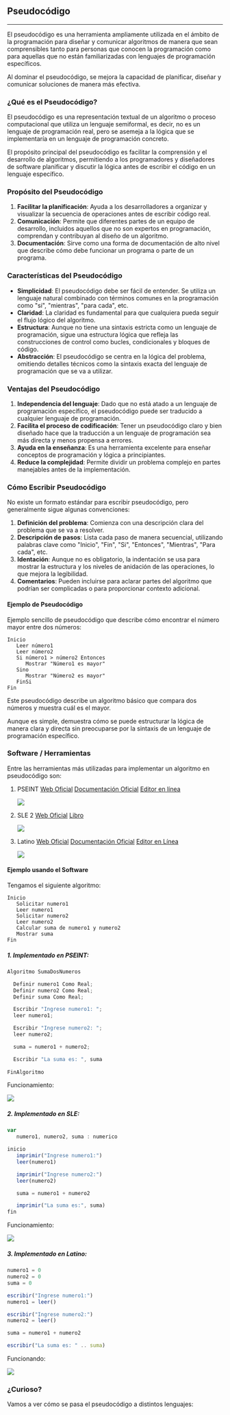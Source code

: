 ## Pseudocódigo
---
El pseudocódigo es una herramienta ampliamente utilizada en el ámbito de la programación para diseñar y comunicar algoritmos de manera que sean comprensibles tanto para personas que conocen la programación como para aquellas que no están familiarizadas con lenguajes de programación específicos.

 Al dominar el pseudocódigo, se mejora la capacidad de planificar, diseñar y comunicar soluciones de manera más efectiva.

### ¿Qué es el Pseudocódigo?

El pseudocódigo es una representación textual de un algoritmo o proceso computacional que utiliza un lenguaje semiformal, es decir, no es un lenguaje de programación real, pero se asemeja a la lógica que se implementaría en un lenguaje de programación concreto. 

El propósito principal del pseudocódigo es facilitar la comprensión y el desarrollo de algoritmos, permitiendo a los programadores y diseñadores de software planificar y discutir la lógica antes de escribir el código en un lenguaje específico.

### Propósito del Pseudocódigo

1. **Facilitar la planificación**: Ayuda a los desarrolladores a organizar y visualizar la secuencia de operaciones antes de escribir código real.
2. **Comunicación**: Permite que diferentes partes de un equipo de desarrollo, incluidos aquellos que no son expertos en programación, comprendan y contribuyan al diseño de un algoritmo.
3. **Documentación**: Sirve como una forma de documentación de alto nivel que describe cómo debe funcionar un programa o parte de un programa.

### Características del Pseudocódigo

- **Simplicidad**: El pseudocódigo debe ser fácil de entender. Se utiliza un lenguaje natural combinado con términos comunes en la programación como "si", "mientras", "para cada", etc.
- **Claridad**: La claridad es fundamental para que cualquiera pueda seguir el flujo lógico del algoritmo.
- **Estructura**: Aunque no tiene una sintaxis estricta como un lenguaje de programación, sigue una estructura lógica que refleja las construcciones de control como bucles, condicionales y bloques de código.
- **Abstracción**: El pseudocódigo se centra en la lógica del problema, omitiendo detalles técnicos como la sintaxis exacta del lenguaje de programación que se va a utilizar.

### Ventajas del Pseudocódigo

1. **Independencia del lenguaje**: Dado que no está atado a un lenguaje de programación específico, el pseudocódigo puede ser traducido a cualquier lenguaje de programación.
2. **Facilita el proceso de codificación**: Tener un pseudocódigo claro y bien diseñado hace que la traducción a un lenguaje de programación sea más directa y menos propensa a errores.
3. **Ayuda en la enseñanza**: Es una herramienta excelente para enseñar conceptos de programación y lógica a principiantes.
4. **Reduce la complejidad**: Permite dividir un problema complejo en partes manejables antes de la implementación.

### Cómo Escribir Pseudocódigo

No existe un formato estándar para escribir pseudocódigo, pero generalmente sigue algunas convenciones:

1. **Definición del problema**: Comienza con una descripción clara del problema que se va a resolver.
2. **Descripción de pasos**: Lista cada paso de manera secuencial, utilizando palabras clave como "Inicio", "Fin", "Si", "Entonces", "Mientras", "Para cada", etc.
3. **Identación**: Aunque no es obligatorio, la indentación se usa para mostrar la estructura y los niveles de anidación de las operaciones, lo que mejora la legibilidad.
4. **Comentarios**: Pueden incluirse para aclarar partes del algoritmo que podrían ser complicadas o para proporcionar contexto adicional.

#### Ejemplo de Pseudocódigo

Ejemplo sencillo de pseudocódigo que describe cómo encontrar el número mayor entre dos números:

```
Inicio
   Leer número1
   Leer número2
   Si número1 > número2 Entonces
      Mostrar "Número1 es mayor"
   Sino
      Mostrar "Número2 es mayor"
   FinSi
Fin
```

Este pseudocódigo describe un algoritmo básico que compara dos números y muestra cuál es el mayor. 

Aunque es simple, demuestra cómo se puede estructurar la lógica de manera clara y directa sin preocuparse por la sintaxis de un lenguaje de programación específico.

### Software / Herramientas
Entre las herramientas más utilizadas para implementar un algoritmo en pseudocódigo son:

1. PSEINT
   [Web Oficial](https://pseint.sourceforge.net/)
   [Documentación Oficial](https://pseint.sourceforge.net/index.php?page=features.php)
   [Editor en línea](https://www.rollapp.com/app/pseint)

   ![](images/2024-08-25-18-11-04.png)

2. SLE 2
   [Web Oficial](https://www.cnc.una.py/sl/SL-index.html)
   [Libro](https://www.cnc.una.py/sl/libro-sl.pdf)

   ![](images/2024-08-25-18-13-03.png)

3. Latino
   [Web Oficial](https://www.lenguajelatino.org/)
   [Documentación Oficial](https://manual.lenguajelatino.org/es/stable/ejemplos/Mi-Primer-Programa.html)
   [Editor en Línea](https://editorlatino.blogspot.com/)
   
   ![](images/2024-08-25-18-16-56.png)


#### Ejemplo usando el Software

Tengamos el siguiente algoritmo:

```
Inicio
   Solicitar numero1
   Leer numero1
   Solicitar numero2
   Leer numero2
   Calcular suma de numero1 y numero2
   Mostrar suma
Fin
```

##### 1. Implementado en PSEINT:
```java
Algoritmo SumaDosNumeros

  Definir numero1 Como Real;
  Definir numero2 Como Real;
  Definir suma Como Real;

  Escribir "Ingrese numero1: ";
  leer numero1;

  Escribir "Ingrese numero2: ";
  leer numero2;

  suma = numero1 + numero2;

  Escribir "La suma es: ", suma
	
FinAlgoritmo
```

Funcionamiento:

![](images/2024-08-25-18-24-06.png)

##### 2. Implementado en SLE:
```javascript
var
   numero1, numero2, suma : numerico

inicio
   imprimir("Ingrese numero1:")
   leer(numero1)

   imprimir("Ingrese numero2:")
   leer(numero2)

   suma = numero1 + numero2

   imprimir("La suma es:", suma)
fin
```

Funcionamiento:

![](images/2024-08-25-18-31-49.png)


##### 3. Implementado en Latino:

```javascript
numero1 = 0
numero2 = 0
suma = 0

escribir("Ingrese numero1:")
numero1 = leer()

escribir("Ingrese numero2:")
numero2 = leer()

suma = numero1 + numero2

escribir("La suma es: " .. suma)

```

Funcionando:

![](images/2024-08-25-18-38-23.png)

### ¿Curioso?
Vamos a ver cómo se pasa el pseudocódigo a distintos lenguajes:

